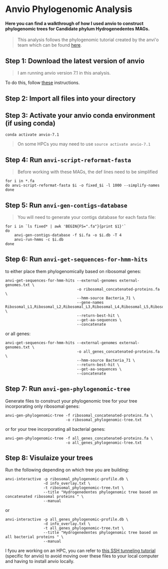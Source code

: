 # Anvio Phylogenomic Analysis
#### Here you can find a walkthrough of how I used anvio to construct phylogenomic trees for Candidate phylum Hydrogenedentes MAGs.

>This analysis follows the phylogenomic tutorial created by the anvi'o team which can be found [here](https://merenlab.org/2017/06/07/phylogenomics/).
## Step 1: Download the latest version of anvio
> I am running anvio version 7.1 in this analysis.

To do this, follow [these](https://anvio.org/install/) instructions.


## Step 2: Import all files into your directory

## Step 3: Activate your anvio conda environment (if using conda)
```
conda activate anvio-7.1
```
> On some HPCs you may need to use `source activate anvio-7.1`
## Step 4: Run `anvi-script-reformat-fasta`
> Before working with these MAGs, the def lines need to be simplified


```
for i in *.fa
do anvi-script-reformat-fasta $i -o fixed_$i -l 1000 --simplify-names
done
```
## Step 5: Run `anvi-gen-contigs-database`
>You will need to generate your contigs database for each fasta file:

```
for i in `ls fixed* | awk 'BEGIN{FS=".fa"}{print $1}'`
do
    anvi-gen-contigs-database -f $i.fa -o $i.db -T 4
    anvi-run-hmms -c $i.db
done
```
## Step 6: Run `anvi-get-sequences-for-hmm-hits`

to either place them phylogenomically based on ribosomal genes:
```
anvi-get-sequences-for-hmm-hits --external-genomes external-genomes.txt \
                                -o ribosomal_concatenated-proteins.fa \
                                --hmm-source Bacteria_71 \
                                --gene-names Ribosomal_L1,Ribosomal_L2,Ribosomal_L3,Ribosomal_L4,Ribosomal_L5,Ribosomal_L6 \
                                --return-best-hit \
                                --get-aa-sequences \
                                --concatenate
```

or all genes:

```
anvi-get-sequences-for-hmm-hits --external-genomes external-genomes.txt \
                                -o all_genes_concatenated-proteins.fa \
                                --hmm-source Bacteria_71 \
                                --return-best-hit \
                                --get-aa-sequences \
                                --concatenate
```

## Step 7: Run `anvi-gen-phylogenomic-tree`

Generate files to construct your phylogenomic tree for your tree incorporating only ribosomal genes:

```
anvi-gen-phylogenomic-tree -f ribosomal_concatenated-proteins.fa \
                           -o ribosomal_phylogenomic-tree.txt
```

or for your tree incorporating all bacterial genes:

```
anvi-gen-phylogenomic-tree -f all_genes_concatenated-proteins.fa \
                           -o all_genes_phylogenomic-tree.txt
```

## Step 8: Visulaize your trees

Run the following depending on which tree you are building:

```
anvi-interactive -p ribosomal_phylogenomic-profile.db \
                 -d info_overlay.txt \
                 -t ribosomal_phylogenomic-tree.txt \
                 --title "Hydrogenedentes phylogenomic tree based on concatenated ribosomal proteins " \
                 --manual

```
or
```
anvi-interactive -p all_genes_phylogenomic-profile.db \
                 -d info_overlay.txt \
                 -t all_genes_phylogenomic-tree.txt \
                 --title "Hydrogenedentes phylogenomic tree based on all bacterial proteins " \
                 --manual                 

```
I fyou are working on an HPC, you can refer to [this SSH tunneling tutorial](https://github.com/emilieskoog/SSH-tunneling) (specific for anvio) to avoid moving over these files to your local computer and having to install anvio locally. 